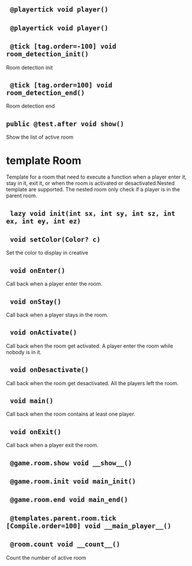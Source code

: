 ## ` @playertick void player()`


## ` @playertick void player()`


## ` @tick [tag.order=-100] void room_detection_init()`
Room detection init

## ` @tick [tag.order=100] void room_detection_end()`
Room detection end

## `public @test.after void show()`
Show the list of active room

# template Room
Template for a room that need to execute a function when a player enter it, stay in it, exit it, or when the room is activated or desactivated.Nested template are supported. The nested room only check if a player is in the parent room.

## ` lazy void init(int sx, int sy, int sz, int ex, int ey, int ez)`


## ` void setColor(Color? c)`
Set the color to display in creative

## ` void onEnter()`
Call back when a player enter the room.

## ` void onStay()`
Call back when a player stays in the room.

## ` void onActivate()`
Call back when the room get activated. A player enter the room while nobody is in it.

## ` void onDesactivate()`
Call back when the room get desactivated. All the players left the room.

## ` void main()`
Call back when the room contains at least one player.

## ` void onExit()`
Call back when a player exit the room.

## ` @game.room.show void __show__()`


## ` @game.room.init void main_init()`


## ` @game.room.end void main_end()`


## ` @templates.parent.room.tick [Compile.order=100] void __main_player__()`


## ` @room.count void __count__()`
Count the number of active room




